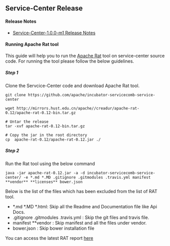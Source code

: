 ## Service-Center Release

#### Release Notes
 - [Service-Center-1.0.0-m1 Release Notes](/docs/release/releaseNotes.md)
 

#### Running Apache Rat tool
This guide will help you to run the [Apache Rat](http://creadur.apache.org/rat/index.html) tool on service-center source code.
For running the tool please follow the below guidelines.

##### Step 1
Clone the Servcice-Center code and download Apache Rat tool.
```
git clone https://github.com/apache/incubator-servicecomb-service-center
```

```
wget http://mirrors.hust.edu.cn/apache//creadur/apache-rat-0.12/apache-rat-0.12-bin.tar.gz

# Untar the release
tar -xvf apache-rat-0.12-bin.tar.gz

# Copy the jar in the root directory
cp  apache-rat-0.12/apache-rat-0.12.jar ./
```
##### Step 2
Run the Rat tool using the below command

```
java -jar apache-rat-0.12.jar -a -d incubator-servicecomb-service-center/ -e *.md *.MD .gitignore .gitmodules .travis.yml manifest **vendor** **licenses** bower.json
```

Below is the list of the files which has been excluded from the list of RAT tool.
 - *.md  *.MD *.html:  Skip all the Readme and Documentation file like Api Docs.
 - .gitignore .gitmodules .travis.yml : Skip the git files and travis file.
 - manifest **vendor : Skip manifest and all the files under vendor.
 - bower.json :  Skip bower installation file
 
You can access the latest RAT report [here](/docs/release/rat-report)  
 
 
